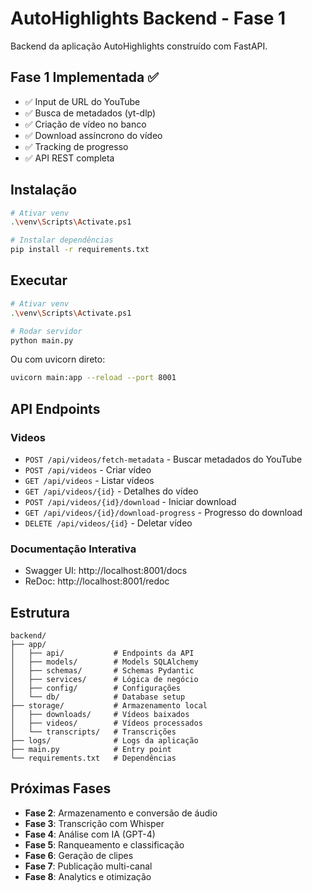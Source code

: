 # AutoHighlights Backend - Fase 1

Backend da aplicação AutoHighlights construído com FastAPI.

## Fase 1 Implementada ✅

- ✅ Input de URL do YouTube
- ✅ Busca de metadados (yt-dlp)
- ✅ Criação de vídeo no banco
- ✅ Download assíncrono do vídeo
- ✅ Tracking de progresso
- ✅ API REST completa

## Instalação

```bash
# Ativar venv
.\venv\Scripts\Activate.ps1

# Instalar dependências
pip install -r requirements.txt
```

## Executar

```bash
# Ativar venv
.\venv\Scripts\Activate.ps1

# Rodar servidor
python main.py
```

Ou com uvicorn direto:

```bash
uvicorn main:app --reload --port 8001
```

## API Endpoints

### Videos

- `POST /api/videos/fetch-metadata` - Buscar metadados do YouTube
- `POST /api/videos` - Criar vídeo
- `GET /api/videos` - Listar vídeos
- `GET /api/videos/{id}` - Detalhes do vídeo
- `POST /api/videos/{id}/download` - Iniciar download
- `GET /api/videos/{id}/download-progress` - Progresso do download
- `DELETE /api/videos/{id}` - Deletar vídeo

### Documentação Interativa

- Swagger UI: http://localhost:8001/docs
- ReDoc: http://localhost:8001/redoc

## Estrutura

```
backend/
├── app/
│   ├── api/           # Endpoints da API
│   ├── models/        # Models SQLAlchemy
│   ├── schemas/       # Schemas Pydantic
│   ├── services/      # Lógica de negócio
│   ├── config/        # Configurações
│   └── db/            # Database setup
├── storage/           # Armazenamento local
│   ├── downloads/     # Vídeos baixados
│   ├── videos/        # Vídeos processados
│   └── transcripts/   # Transcrições
├── logs/              # Logs da aplicação
├── main.py            # Entry point
└── requirements.txt   # Dependências
```

## Próximas Fases

- **Fase 2**: Armazenamento e conversão de áudio
- **Fase 3**: Transcrição com Whisper
- **Fase 4**: Análise com IA (GPT-4)
- **Fase 5**: Ranqueamento e classificação
- **Fase 6**: Geração de clipes
- **Fase 7**: Publicação multi-canal
- **Fase 8**: Analytics e otimização
